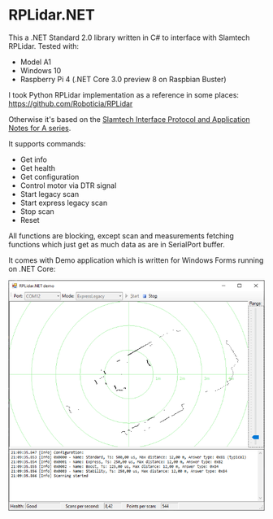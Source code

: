# RPLidar.NET

This a .NET Standard 2.0 library written in C# to interface with Slamtech RPLidar.
Tested with:
 - Model A1
 - Windows 10
 - Raspberry Pi 4 (.NET Core 3.0 preview 8 on Raspbian Buster)

I took Python RPLidar implementation as a reference in some places:
https://github.com/Roboticia/RPLidar

Otherwise it's based on the [Slamtech Interface Protocol and Application Notes for A series](https://www.slamtec.com/en/Support#rplidar-a-series).

It supports commands:
 - Get info
 - Get health
 - Get configuration
 - Control motor via DTR signal
 - Start legacy scan 
 - Start express legacy scan
 - Stop scan
 - Reset
 
All functions are blocking, except scan and measurements fetching functions which just get as much data as are in SerialPort buffer.

It comes with Demo application which is written for Windows Forms running on .NET Core:

![Screenshot of demo](Demo/screenshot.png)
